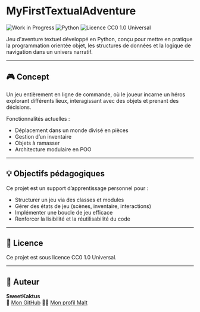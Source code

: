 # MyFirstTextualAdventure

![Work in Progress](https://img.shields.io/badge/status-work%20in%20progress-yellow.svg)
![Python](https://img.shields.io/badge/python-3.12-blue.svg)
![Licence CC0 1.0 Universal](https://img.shields.io/badge/license-MIT-lightgrey.svg)

Jeu d'aventure textuel développé en Python, conçu pour mettre en pratique la programmation orientée objet, les structures de données et la logique de navigation dans un univers narratif.

---

## 🎮 Concept

Un jeu entièrement en ligne de commande, où le joueur incarne un héros explorant différents lieux, interagissant avec des objets et prenant des décisions.

Fonctionnalités actuelles :
- Déplacement dans un monde divisé en pièces
- Gestion d’un inventaire
- Objets à ramasser
- Architecture modulaire en POO

---

## 💡 Objectifs pédagogiques

Ce projet est un support d’apprentissage personnel pour :
- Structurer un jeu via des classes et modules
- Gérer des états de jeu (scènes, inventaire, interactions)
- Implémenter une boucle de jeu efficace
- Renforcer la lisibilité et la réutilisabilité du code

---

## 📜 Licence

Ce projet est sous licence CC0 1.0 Universal.

---

## 🔗 Auteur

**SweetKaktus**  
📎 [Mon GitHub](https://github.com/SweetKaktus)
🧑‍💻 [Mon profil Malt](https://www.malt.fr/profile/nathanpinto1)
